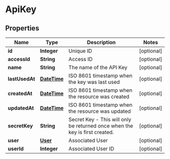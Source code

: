 
# ApiKey

## Properties
Name | Type | Description | Notes
------------ | ------------- | ------------- | -------------
**id** | **Integer** | Unique ID |  [optional]
**accessId** | **String** | Access ID |  [optional]
**name** | **String** | The name of the API Key |  [optional]
**lastUsedAt** | [**DateTime**](DateTime.md) | ISO 8601 timestamp when the key was last used |  [optional]
**createdAt** | [**DateTime**](DateTime.md) | ISO 8601 timestamp when the resource was created |  [optional]
**updatedAt** | [**DateTime**](DateTime.md) | ISO 8601 timestamp when the resource was updated |  [optional]
**secretKey** | **String** | Secret Key - This will only be returned once when the key is first created. |  [optional]
**user** | [**User**](User.md) | Associated User |  [optional]
**userId** | **Integer** | Associated User ID |  [optional]



